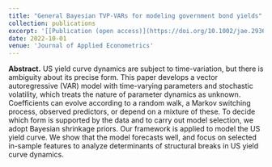 ```yaml
---
title: "General Bayesian TVP-VARs for modeling government bond yields"
collection: publications
excerpt: '[[Publication (open access)](https://doi.org/10.1002/jae.2936)], [[Final arXiv version](https://arxiv.org/pdf/2102.13393.pdf)]'
date: 2022-10-01
venue: 'Journal of Applied Econometrics'
---
```

**Abstract.** US yield curve dynamics are subject to time-variation, but there is ambiguity about its precise form. This paper develops a vector autoregressive (VAR) model with time-varying parameters and stochastic volatility, which treats the nature of parameter dynamics as unknown. Coefficients can evolve according to a random walk, a Markov switching process, observed predictors, or depend on a mixture of these. To decide which form is supported by the data and to carry out model selection, we adopt Bayesian shrinkage priors. Our framework is applied to model the US yield curve. We show that the model forecasts well, and focus on selected in-sample features to analyze determinants of structural breaks in US yield curve dynamics.
